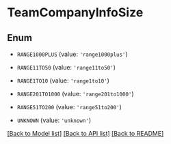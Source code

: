 # TeamCompanyInfoSize


## Enum

* `RANGE1000PLUS` (value: `'range1000plus'`)

* `RANGE11TO50` (value: `'range11to50'`)

* `RANGE1TO10` (value: `'range1to10'`)

* `RANGE201TO1000` (value: `'range201to1000'`)

* `RANGE51TO200` (value: `'range51to200'`)

* `UNKNOWN` (value: `'unknown'`)

[[Back to Model list]](../README.md#documentation-for-models) [[Back to API list]](../README.md#documentation-for-api-endpoints) [[Back to README]](../README.md)


